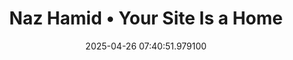 ---
date: 2025-04-26 07:40:51.979100
link:
  source: web
  source_url: https://roytang.net
  text: Naz Hamid • Your Site Is a Home
  url: https://nazhamid.com/journal/your-site-is-a-home/
source: web
syndicated:
- type: mastodon
  url: https://indieweb.social/users/roytang/statuses/114403131573869629
tags:
- web
- social-media
title: Naz Hamid • Your Site Is a Home
---
